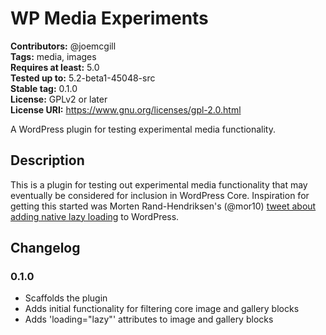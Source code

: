 # WP Media Experiments #
**Contributors:** @joemcgill  
**Tags:** media, images  
**Requires at least:** 5.0  
**Tested up to:** 5.2-beta1-45048-src  
**Stable tag:** 0.1.0  
**License:** GPLv2 or later  
**License URI:** https://www.gnu.org/licenses/gpl-2.0.html  

A WordPress plugin for testing experimental media functionality.

## Description ##

This is a plugin for testing out experimental media functionality that may eventually be considered for inclusion in WordPress Core. Inspiration for getting this started was Morten Rand-Hendriksen's (@mor10) [tweet about adding native lazy loading](https://twitter.com/mor10/status/1114987837370261504) to WordPress.

## Changelog ##

### 0.1.0 ###

- Scaffolds the plugin
- Adds initial functionality for filtering core image and gallery blocks
- Adds 'loading="lazy"' attributes to image and gallery blocks
